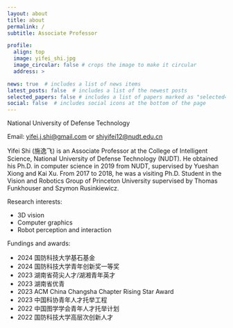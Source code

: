 ```yaml
---
layout: about
title: about
permalink: /
subtitle: Associate Professor

profile:
  align: top
  image: yifei_shi.jpg
  image_circular: false # crops the image to make it circular
  address: >

news: true  # includes a list of news items
latest_posts: false  # includes a list of the newest posts
selected_papers: false # includes a list of papers marked as "selected={true}"
social: false  # includes social icons at the bottom of the page
---
```


National University of Defense Technology

Email: yifei.j.shi@gmail.com or shiyifei12@nudt.edu.cn

Yifei Shi (施逸飞) is an Associate Professor at the College of Intelligent Science, National University of Defense Technology (NUDT). He obtained his Ph.D. in computer science in 2019 from NUDT, supervised by Yueshan Xiong and Kai Xu. From 2017 to 2018, he was a visiting Ph.D. Student in the Vision and Robotics Group of Princeton University supervised by Thomas Funkhouser and Szymon Rusinkiewicz. 

Research interests:
- 3D vision
- Computer graphics
- Robot perception and interaction

Fundings and awards:
- 2024 国防科技大学基石基金
- 2024 国防科技大学青年创新奖一等奖
- 2023 湖南省荷尖人才/湖湘青年英才
- 2023 湖南省优青
- 2023 ACM China Changsha Chapter Rising Star Award 
- 2023 中国科协青年人才托举工程
- 2022 中国图学学会青年人才托举计划
- 2022 国防科技大学高层次创新人才